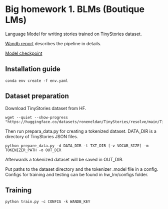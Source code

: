 # Big homework 1. BLMs (Boutique LMs)

Language Model for writing stories trained on TinyStories dataset.

[Wandb report](https://wandb.ai/kkorolev/lm_project/reports/BHW1--Vmlldzo2MTU2MzY4) describes the pipeline in details.

[Model checkpoint](https://disk.yandex.ru/d/CoYoDi9t0atX3A)

## Installation guide

```shell
conda env create -f env.yaml
```

## Dataset preparation
Download TinyStories dataset from HF.
```shell
wget --quiet --show-progress "https://huggingface.co/datasets/roneneldan/TinyStories/resolve/main/TinyStories_all_data.tar.gz"
```
Then run prepara_data.py for creating a tokenized dataset. DATA_DIR is a directory of TinyStories JSON files.
```shell
python prepare_data.py -d DATA_DIR -t TXT_DIR [-v VOCAB_SIZE] -m TOKENIZER_PATH -o OUT_DIR
```
Afterwards a tokenized dataset will be saved in OUT_DIR.


Put paths to the dataset directory and the tokenizer .model file in a config. Configs for training and testing can be found in hw_lm/configs folder.

## Training
```shell
python train.py -c CONFIG -k WANDB_KEY
```
